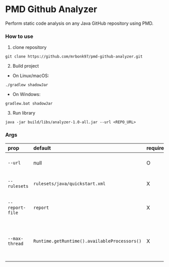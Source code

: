 # PMD Github Analyzer

Perform static code analysis on any Java GitHub repository using PMD.

### How to use

1. clone repository

```shell
git clone https://github.com/mrbonk97/pmd-github-analyzer.git
```

2. Build project

- On Linux/macOS:

```shell
./gradlew shadowJar
```

- On Windows:

```shell
gradlew.bat shadowJar
```

3. Run library

```shell
java -jar build/libs/analyzer-1.0-all.jar --url <REPO_URL>
```

### Args

| prop            | default                                      | required | description                                                     |
| :-------------- | :------------------------------------------- | :------- | :-------------------------------------------------------------- |
| `--url`         | null                                         | O        | GitHub repository URL                                           |
| `--rulesets`    | `rulesets/java/quickstart.xml`               | X        | PMD ruleset configuration file                                  |
| `--report-file` | `report`                                     | X        | Path to report JSON file or directory                           |
| `--max-thread`  | `Runtime.getRuntime().availableProcessors()` | X        | Maximum number of threads to use (default: number of CPU cores) |
